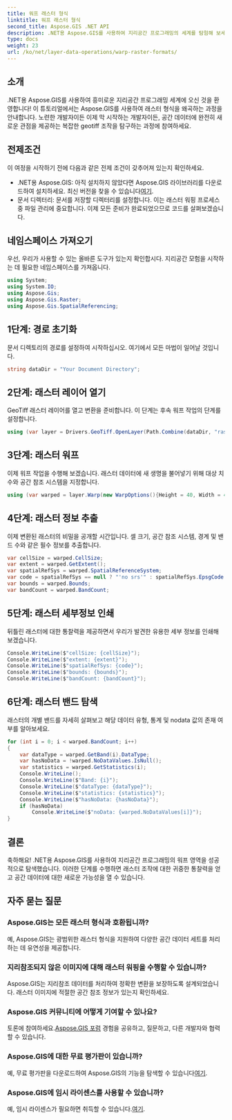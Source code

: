 ```yaml
---
title: 워프 래스터 형식
linktitle: 워프 래스터 형식
second_title: Aspose.GIS .NET API
description: .NET용 Aspose.GIS를 사용하여 지리공간 프로그래밍의 세계를 탐험해 보세요. 향상된 공간 데이터 시각화를 위해 래스터 형식을 단계별로 변형하는 방법을 알아보세요.
type: docs
weight: 23
url: /ko/net/layer-data-operations/warp-raster-formats/
---
```

## 소개
.NET용 Aspose.GIS를 사용하여 흥미로운 지리공간 프로그래밍 세계에 오신 것을 환영합니다! 이 튜토리얼에서는 Aspose.GIS를 사용하여 래스터 형식을 왜곡하는 과정을 안내합니다. 노련한 개발자이든 이제 막 시작하는 개발자이든, 공간 데이터에 완전히 새로운 관점을 제공하는 복잡한 geotiff 조작을 탐구하는 과정에 참여하세요.
## 전제조건
이 여정을 시작하기 전에 다음과 같은 전제 조건이 갖추어져 있는지 확인하세요.
-  .NET용 Aspose.GIS: 아직 설치하지 않았다면 Aspose.GIS 라이브러리를 다운로드하여 설치하세요. 최신 버전을 찾을 수 있습니다[여기](https://releases.aspose.com/gis/net/).
- 문서 디렉터리: 문서를 저장할 디렉터리를 설정합니다. 이는 래스터 워핑 프로세스 중 파일 관리에 중요합니다.
이제 모든 준비가 완료되었으므로 코드를 살펴보겠습니다.
## 네임스페이스 가져오기
우선, 우리가 사용할 수 있는 올바른 도구가 있는지 확인합시다. 지리공간 모험을 시작하는 데 필요한 네임스페이스를 가져옵니다.
```csharp
using System;
using System.IO;
using Aspose.Gis;
using Aspose.Gis.Raster;
using Aspose.Gis.SpatialReferencing;
```
## 1단계: 경로 초기화
문서 디렉토리의 경로를 설정하여 시작하십시오. 여기에서 모든 마법이 일어날 것입니다.
```csharp
string dataDir = "Your Document Directory";
```
## 2단계: 래스터 레이어 열기
GeoTiff 래스터 레이어를 열고 변환을 준비합니다. 이 단계는 후속 워프 작업의 단계를 설정합니다.
```csharp
using (var layer = Drivers.GeoTiff.OpenLayer(Path.Combine(dataDir, "raster_float32.tif")))
```
## 3단계: 래스터 워프
이제 워프 작업을 수행해 보겠습니다. 래스터 데이터에 새 생명을 불어넣기 위해 대상 치수와 공간 참조 시스템을 지정합니다.
```csharp
using (var warped = layer.Warp(new WarpOptions(){Height = 40, Width = 40, TargetSpatialReferenceSystem = SpatialReferenceSystem.Wgs84}))
```
## 4단계: 래스터 정보 추출
이제 변환된 래스터의 비밀을 공개할 시간입니다. 셀 크기, 공간 참조 시스템, 경계 및 밴드 수와 같은 필수 정보를 추출합니다.
```csharp
var cellSize = warped.CellSize;
var extent = warped.GetExtent();
var spatialRefSys = warped.SpatialReferenceSystem;
var code = spatialRefSys == null ? "'no srs'" : spatialRefSys.EpsgCode.ToString();
var bounds = warped.Bounds;
var bandCount = warped.BandCount;
```
## 5단계: 래스터 세부정보 인쇄
뒤틀린 래스터에 대한 통찰력을 제공하면서 우리가 발견한 유용한 세부 정보를 인쇄해 보겠습니다.
```csharp
Console.WriteLine($"cellSize: {cellSize}");
Console.WriteLine($"extent: {extent}");
Console.WriteLine($"spatialRefSys: {code}");
Console.WriteLine($"bounds: {bounds}");
Console.WriteLine($"bandCount: {bandCount}");
```
## 6단계: 래스터 밴드 탐색
래스터의 개별 밴드를 자세히 살펴보고 해당 데이터 유형, 통계 및 nodata 값의 존재 여부를 알아보세요.
```csharp
for (int i = 0; i < warped.BandCount; i++)
{
    var dataType = warped.GetBand(i).DataType;
    var hasNoData = !warped.NoDataValues.IsNull();
    var statistics = warped.GetStatistics(i);
    Console.WriteLine();
    Console.WriteLine($"Band: {i}");
    Console.WriteLine($"dataType: {dataType}");
    Console.WriteLine($"statistics: {statistics}");
    Console.WriteLine($"hasNoData: {hasNoData}");
    if (hasNoData)
        Console.WriteLine($"noData: {warped.NoDataValues[i]}");
}
```
## 결론
축하해요! .NET용 Aspose.GIS를 사용하여 지리공간 프로그래밍의 워프 영역을 성공적으로 탐색했습니다. 이러한 단계를 수행하면 래스터 조작에 대한 귀중한 통찰력을 얻고 공간 데이터에 대한 새로운 가능성을 열 수 있습니다.
## 자주 묻는 질문
### Aspose.GIS는 모든 래스터 형식과 호환됩니까?
예, Aspose.GIS는 광범위한 래스터 형식을 지원하여 다양한 공간 데이터 세트를 처리하는 데 유연성을 제공합니다.
### 지리참조되지 않은 이미지에 대해 래스터 워핑을 수행할 수 있습니까?
Aspose.GIS는 지리참조 데이터를 처리하여 정확한 변환을 보장하도록 설계되었습니다. 래스터 이미지에 적절한 공간 참조 정보가 있는지 확인하세요.
### Aspose.GIS 커뮤니티에 어떻게 기여할 수 있나요?
 토론에 참여하세요.[Aspose.GIS 포럼](https://forum.aspose.com/c/gis/33) 경험을 공유하고, 질문하고, 다른 개발자와 협력할 수 있습니다.
### Aspose.GIS에 대한 무료 평가판이 있습니까?
 예, 무료 평가판을 다운로드하여 Aspose.GIS의 기능을 탐색할 수 있습니다[여기](https://releases.aspose.com/).
### Aspose.GIS에 임시 라이센스를 사용할 수 있습니까?
 예, 임시 라이센스가 필요하면 취득할 수 있습니다.[여기](https://purchase.aspose.com/temporary-license/).